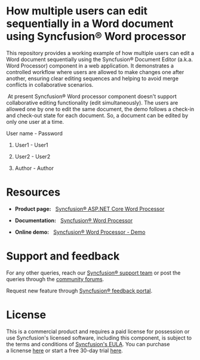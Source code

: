 # How multiple users can edit sequentially in a Word document using Syncfusion&reg; Word processor
This repository provides a working example of how multiple users can edit a Word document sequentially using the Syncfusion® Document Editor (a.k.a. Word Processor) component in a web application. It demonstrates a controlled workflow where users are allowed to make changes one after another, ensuring clear editing sequences and helping to avoid merge conflicts in collaborative scenarios. 

 At present Syncfusion® Word processor component doesn't support collaborative editing functionality (edit simultaneously). The users are allowed one by one to edit the same document, the demo follows a check\-in and check\-out state for each document. So, a document can be edited by only one user at a time. 

User name \- Password 

1. User1 \- User1 

1. User2 \- User2 

1. Author \- Author 

# Resources 

- **Product page:**   [Syncfusion® ASP.NET Core Word Processor](https://www.syncfusion.com/aspnet-core-ui-controls/docx-editor) 

- **Documentation:**   [Syncfusion® Word Processor](https://help.syncfusion.com/document-processing/word/word-processor/asp-net-core/getting-started-core) 

- **Online demo:**   [Syncfusion® Word Processor - Demo](https://ej2.syncfusion.com/aspnetcore/documenteditor/default) 

# Support and feedback 

For any other queries, reach our [Syncfusion® support team](https://support.syncfusion.com/?utm_source=github&utm_medium=listing&utm_campaign=github-github-documenteditor-examples) or post the queries through the [community forums](https://www.syncfusion.com/forums?utm_source=github&utm_medium=listing&utm_campaign=github-github-documenteditor-examples). 

Request new feature through [Syncfusion® feedback portal](https://www.syncfusion.com/feedback?utm_source=github&utm_medium=listing&utm_campaign=github-github-documenteditor-examples). 

# License

This is a commercial product and requires a paid license for possession or use Syncfusion's licensed software, including this component, is subject to the terms and conditions of [Syncfusion's EULA](https://www.syncfusion.com/license/studio/22.2.5/syncfusion_essential_studio_eula.pdf?utm_source=github&utm_medium=listing&utm_campaign=github-github-documenteditor-examples). You can purchase a licnense [here](https://www.syncfusion.com/sales/products?utm_source=github&utm_medium=listing&utm_campaign=github-github-documenteditor-examples) or start a free 30\-day trial [here](https://www.syncfusion.com/account/manage-trials/start-trials?utm_source=github&utm_medium=listing&utm_campaign=github-github-documenteditor-examples). 

